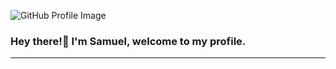 ![GitHub Profile Image](https://user-images.githubusercontent.com/80346399/202920854-b6cf5be7-ad62-44cf-81e1-dffe186fc691.png)
### Hey there!👋 I'm Samuel, welcome to my profile.
---



<!--
- 🔭 I’m currently working on ...
- 🌱 I’m currently learning ...
- 👯 I’m looking to collaborate on ...
- 🤔 I’m looking for help with ...
- 💬 Ask me about ...
- 📫 How to reach me: ...
- 😄 Pronouns: ...
- ⚡ Fun fact: ...
-->
